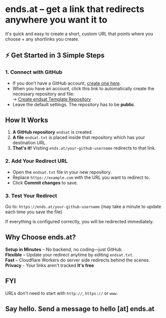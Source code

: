 # ends.at – get a link that redirects anywhere you want it to  

It's quick and easy to create a short, custom URL that points where you choose + any shortlinks you create.  

## ⚡ Get Started in 3 Simple Steps  

### 1️. Connect with GitHub  
- If you don’t have a GitHub account, [create one here](https://github.com/signup).  
- When you have an account, click this link to automatically create the necessary repository and file:  
  -> [Create endsat Template Repository](https://github.com/new?template_name=endsat&template_owner=endsat&name=endsat)  
- Leave the default settings. The repository has to be **public**.

## How It Works  
1. **A GitHub repository** `endsat` is created.  
2. **A file** `endsat.txt` is placed inside that repository which has your destination URL.  
3. **That's it!** Visiting `ends.at/your-github-username` redirects to that link.  

### 2. Add Your Redirect URL  
- Open the `endsat.txt` file in your new repository.  
- Replace `https://example.com` with the URL you want to redirect to.  
- Click **Commit changes** to save.  

### 3. Test Your Redirect  
Go to: `https://ends.at/your-github-username` (may take a minute to update each time you save the file)

If everything is configured correctly, you will be redirected immediately.  

## Why Choose ends.at?  
**Setup in Minutes** – No backend, no coding—just GitHub.  
**Flexible** – Update your redirect anytime by editing `endsat.txt`.  
**Fast** – Cloudflare Workers do server side redirects behind the scenes. 
**Privacy** - Your links aren't tracked
**It's free**  

## FYI
URLs don't need to start with `http://`, `https://` or `www`.

## Say hello. Send a message to hello [at] ends.at


